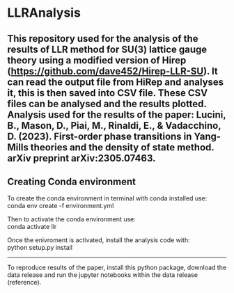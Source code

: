 # LLRAnalysis
This repository used for the analysis of the results of LLR method for SU(3) lattice gauge theory using a modified version of Hirep (https://github.com/dave452/Hirep-LLR-SU).
It can read the output file from HiRep and analyses it, this is then saved into CSV file.
These CSV files can be analysed and the results plotted.
Analysis used for the results of the paper: Lucini, B., Mason, D., Piai, M., Rinaldi, E., & Vadacchino, D. (2023). First-order phase transitions in Yang-Mills theories and the density of state method. arXiv preprint arXiv:2305.07463. 
-------------------------------------------------------------------------
## Creating Conda environment
To create the conda environment in terminal with conda installed use: <br/>
conda env create -f environment.yml

Then to activate the conda environment use:<br/>
conda activate llr
 
Once the enivroment is activated, install the analysis code with:<br/>
python setup.py install

-------------------------------------------------------------------------
To reproduce results of the paper, install this python package, download the data release and run the jupyter notebooks within the data release (reference).
